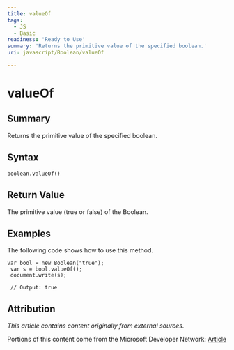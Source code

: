 ```yaml
---
title: valueOf
tags:
  - JS
  - Basic
readiness: 'Ready to Use'
summary: 'Returns the primitive value of the specified boolean.'
uri: javascript/Boolean/valueOf

---
```

# valueOf

## Summary

Returns the primitive value of the specified boolean.

## Syntax

    boolean.valueOf()

## Return Value

The primitive value (true or false) of the Boolean.

## Examples

The following code shows how to use this method.

``` {.js}
var bool = new Boolean("true");
 var s = bool.valueOf();
 document.write(s);

 // Output: true
```

## Attribution

*This article contains content originally from external sources.*

Portions of this content come from the Microsoft Developer Network: [Article](http://msdn.microsoft.com/en-us/library/ie/jj155288(v=vs.94).aspx)

